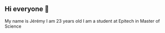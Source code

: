 ## Hi everyone 👋
My name is Jérémy I am 23 years old I am a student at Epitech in Master of Science
<!--
![snake gif](https://github.com/jeremydasi/jeremydasi/blob/output/github-snake.svg)
